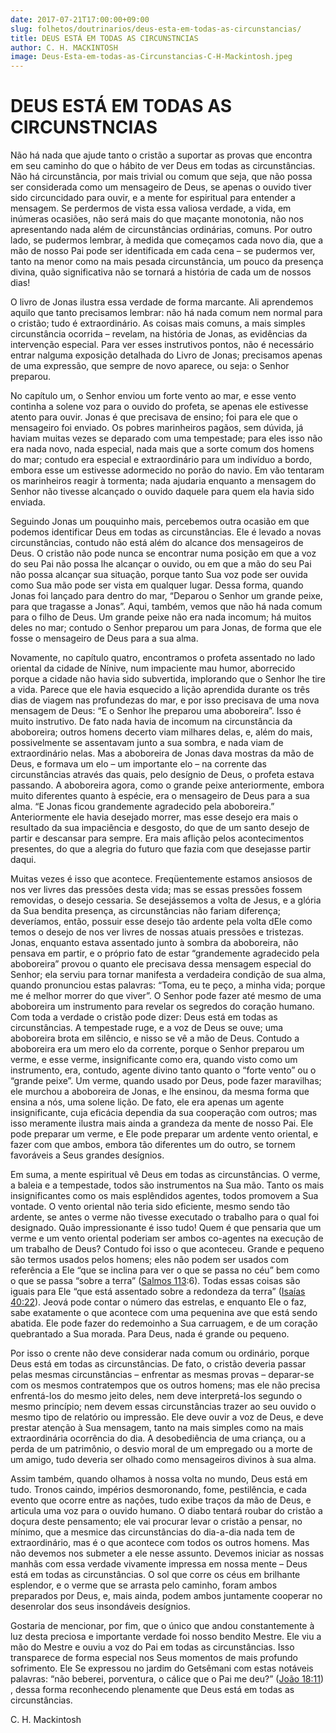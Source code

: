 ```yaml
---
date: 2017-07-21T17:00:00+09:00
slug: folhetos/doutrinarios/deus-esta-em-todas-as-circunstancias/ 
title: DEUS ESTÁ EM TODAS AS CIRCUNSTNCIAS 
author: C. H. MACKINTOSH
image: Deus-Esta-em-todas-as-Circunstancias-C-H-Mackintosh.jpeg
---
```


DEUS ESTÁ EM TODAS AS CIRCUNSTNCIAS 
===================================

Não há nada que ajude tanto o cristão a suportar as provas que encontra
em seu caminho do que o hábito de ver Deus em todas as circunstâncias.
Não há circunstância, por mais trivial ou comum que seja, que não possa
ser considerada como um mensageiro de Deus, se apenas o ouvido tiver
sido circuncidado para ouvir, e a mente for espiritual para entender a
mensagem. Se perdermos de vista essa valiosa verdade, a vida, em
inúmeras ocasiões, não será mais do que maçante monotonia, não nos
apresentando nada além de circunstâncias ordinárias, comuns. Por outro
lado, se pudermos lembrar, à medida que começamos cada novo dia, que a
mão de nosso Pai pode ser identificada em cada cena – se pudermos ver,
tanto na menor como na mais pesada circunstância, um pouco da presença
divina, quão significativa não se tornará a história de cada um de
nossos dias!

O livro de Jonas ilustra essa verdade de forma marcante. Ali aprendemos
aquilo que tanto precisamos lembrar: não há nada comum nem normal para o
cristão; tudo é extraordinário. As coisas mais comuns, a mais simples
circunstância ocorrida – revelam, na história de Jonas, as evidências da
intervenção especial. Para ver esses instrutivos pontos, não é
necessário entrar nalguma exposição detalhada do Livro de Jonas;
precisamos apenas de uma expressão, que sempre de novo aparece, ou seja:
o Senhor preparou.

No capítulo um, o Senhor enviou um forte vento ao mar, e esse vento
continha a solene voz para o ouvido do profeta, se apenas ele estivesse
atento para ouvir. Jonas é que precisava de ensino; foi para ele que o
mensageiro foi enviado. Os pobres marinheiros pagãos, sem dúvida, já
haviam muitas vezes se deparado com uma tempestade; para eles isso não
era nada novo, nada especial, nada mais que a sorte comum dos homens do
mar; contudo era especial e extraordinário para um indivíduo a bordo,
embora esse um estivesse adormecido no porão do navio. Em vão tentaram
os marinheiros reagir à tormenta; nada ajudaria enquanto a mensagem do
Senhor não tivesse alcançado o ouvido daquele para quem ela havia sido
enviada.

Seguindo Jonas um pouquinho mais, percebemos outra ocasião em que
podemos identificar Deus em todas as circunstâncias. Ele é levado a
novas circunstâncias, contudo não está além do alcance dos mensageiros
de Deus. O cristão não pode nunca se encontrar numa posição em que a voz
do seu Pai não possa lhe alcançar o ouvido, ou em que a mão do seu Pai
não possa alcançar sua situação, porque tanto Sua voz pode ser ouvida
como Sua mão pode ser vista em qualquer lugar. Dessa forma, quando Jonas
foi lançado para dentro do mar, “Deparou o Senhor um grande peixe, para
que tragasse a Jonas”. Aqui, também, vemos que não há nada comum para o
filho de Deus. Um grande peixe não era nada incomum; há muitos deles no
mar; contudo o Senhor preparou um para Jonas, de forma que ele fosse o
mensageiro de Deus para a sua alma.

Novamente, no capítulo quatro, encontramos o profeta assentado no lado
oriental da cidade de Nínive, num impaciente mau humor, aborrecido
porque a cidade não havia sido subvertida, implorando que o Senhor lhe
tire a vida. Parece que ele havia esquecido a lição aprendida durante os
três dias de viagem nas profundezas do mar, e por isso precisava de uma
nova mensagem de Deus: “E o Senhor lhe preparou uma aboboreira”. Isso é
muito instrutivo. De fato nada havia de incomum na circunstância da
aboboreira; outros homens decerto viam milhares delas, e, além do mais,
possivelmente se assentavam junto a sua sombra, e nada viam de
extraordinário nelas. Mas a aboboreira de Jonas dava mostras da mão de
Deus, e formava um elo – um importante elo – na corrente das
circunstâncias através das quais, pelo desígnio de Deus, o profeta
estava passando. A aboboreira agora, como o grande peixe anteriormente,
embora muito diferentes quanto à espécie, era o mensageiro de Deus para
a sua alma. “E Jonas ficou grandemente agradecido pela aboboreira.”
Anteriormente ele havia desejado morrer, mas esse desejo era mais o
resultado da sua impaciência e desgosto, do que de um santo desejo de
partir e descansar para sempre. Era mais aflição pelos acontecimentos
presentes, do que a alegria do futuro que fazia com que desejasse partir
daqui.

Muitas vezes é isso que acontece. Freqüentemente estamos ansiosos de nos
ver livres das pressões desta vida; mas se essas pressões fossem
removidas, o desejo cessaria. Se desejássemos a volta de Jesus, e a
glória da Sua bendita presença, as circunstâncias não fariam diferença;
deveríamos, então, possuir esse desejo tão ardente pela volta dEle como
temos o desejo de nos ver livres de nossas atuais pressões e tristezas.
Jonas, enquanto estava assentado junto à sombra da aboboreira, não
pensava em partir, e o próprio fato de estar “grandemente agradecido
pela aboboreira” provou o quanto ele precisava dessa mensagem especial
do Senhor; ela serviu para tornar manifesta a verdadeira condição de sua
alma, quando pronunciou estas palavras: “Toma, eu te peço, a minha vida;
porque me é melhor morrer do que viver”. O Senhor pode fazer até mesmo
de uma aboboreira um instrumento para revelar os segredos do coração
humano. Com toda a verdade o cristão pode dizer: Deus está em todas as
circunstâncias. A tempestade ruge, e a voz de Deus se ouve; uma
aboboreira brota em silêncio, e nisso se vê a mão de Deus. Contudo a
aboboreira era um mero elo da corrente, porque o Senhor preparou um
verme, e esse verme, insignificante como era, quando visto como um
instrumento, era, contudo, agente divino tanto quanto o “forte vento” ou
o “grande peixe”. Um verme, quando usado por Deus, pode fazer
maravilhas; ele murchou a aboboreira de Jonas, e lhe ensinou, da mesma
forma que ensina a nós, uma solene lição. De fato, ele era apenas um
agente insignificante, cuja eficácia dependia da sua cooperação com
outros; mas isso meramente ilustra mais ainda a grandeza da mente de
nosso Pai. Ele pode preparar um verme, e Ele pode preparar um ardente
vento oriental, e fazer com que ambos, embora tão diferentes um do
outro, se tornem favoráveis a Seus grandes desígnios.

Em suma, a mente espiritual vê Deus em todas as circunstâncias. O verme,
a baleia e a tempestade, todos são instrumentos na Sua mão. Tanto os
mais insignificantes como os mais esplêndidos agentes, todos promovem a
Sua vontade. O vento oriental não teria sido eficiente, mesmo sendo tão
ardente, se antes o verme não tivesse executado o trabalho para o qual
foi designado. Quão impressionante é isso tudo! Quem é que pensaria que
um verme e um vento oriental poderiam ser ambos co-agentes na execução
de um trabalho de Deus? Contudo foi isso o que aconteceu. Grande e
pequeno são termos usados pelos homens; eles não podem ser usados com
referência a Ele “que se inclina para ver o que se passa no céu” bem
como o que se passa “sobre a terra” ([Salmos
113](http://bibliaonline.com.br/acf/sl/11/3):6). Todas essas coisas são
iguais para Ele “que está assentado sobre a redondeza da terra” ([Isaías
40:22](http://bibliaonline.com.br/acf/is/40/22)). Jeová pode contar o
número das estrelas, e enquanto Ele o faz, sabe exatamente o que
acontece com uma pequenina ave que está sendo abatida. Ele pode fazer do
redemoinho a Sua carruagem, e de um coração quebrantado a Sua morada.
Para Deus, nada é grande ou pequeno.

Por isso o crente não deve considerar nada comum ou ordinário, porque
Deus está em todas as circunstâncias. De fato, o cristão deveria passar
pelas mesmas circunstâncias – enfrentar as mesmas provas – deparar-se
com os mesmos contratempos que os outros homens; mas ele não precisa
enfrentá-los do mesmo jeito deles, nem deve interpretá-los segundo o
mesmo princípio; nem devem essas circunstâncias trazer ao seu ouvido o
mesmo tipo de relatório ou impressão. Ele deve ouvir a voz de Deus, e
deve prestar atenção à Sua mensagem, tanto na mais simples como na mais
extraordinária ocorrência do dia. A desobediência de uma criança, ou a
perda de um patrimônio, o desvio moral de um empregado ou a morte de um
amigo, tudo deveria ser olhado como mensageiros divinos à sua alma.

Assim também, quando olhamos à nossa volta no mundo, Deus está em tudo.
Tronos caindo, impérios desmoronando, fome, pestilência, e cada evento
que ocorre entre as nações, tudo exibe traços da mão de Deus, e articula
uma voz para o ouvido humano. O diabo tentará roubar do cristão a doçura
deste pensamento; ele vai procurar levar o cristão a pensar, no mínimo,
que a mesmice das circunstâncias do dia-a-dia nada tem de
extraordinário, mas é o que acontece com todos os outros homens. Mas não
devemos nos submeter a ele nesse assunto. Devemos iniciar as nossas
manhãs com essa verdade vivamente impressa em nossa mente – Deus está em
todas as circunstâncias. O sol que corre os céus em brilhante esplendor,
e o verme que se arrasta pelo caminho, foram ambos preparados por Deus,
e, mais ainda, podem ambos juntamente cooperar no desenrolar dos seus
insondáveis desígnios.

Gostaria de mencionar, por fim, que o único que andou constantemente à
luz desta preciosa e importante verdade foi nosso bendito Mestre. Ele
viu a mão do Mestre e ouviu a voz do Pai em todas as circunstâncias.
Isso transparece de forma especial nos Seus momentos de mais profundo
sofrimento. Ele Se expressou no jardim do Getsêmani com estas notáveis
palavras: “não beberei, porventura, o cálice que o Pai me deu?” ([João
18:11](http://bibliaonline.com.br/acf/jo/18/11)) , dessa forma
reconhecendo plenamente que Deus está em todas as circunstâncias.

C. H. Mackintosh
